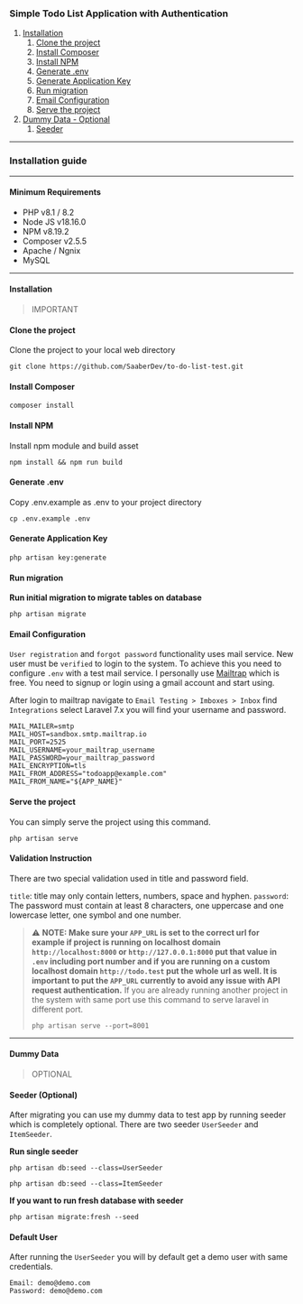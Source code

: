 ### Simple Todo List Application with Authentication

1. [Installation](https://github.com/SaaberDev/to-do-list-test#installation)
   1. [Clone the project](https://github.com/SaaberDev/to-do-list-test#clone-the-project)
   2. [Install Composer](https://github.com/SaaberDev/to-do-list-test#install-composer)
   3. [Install NPM](https://github.com/SaaberDev/to-do-list-test#install-npm)
   4. [Generate .env](https://github.com/SaaberDev/to-do-list-test#generate-env)
   5. [Generate Application Key](https://github.com/SaaberDev/to-do-list-test#generate-application-key)
   6. [Run migration](https://github.com/SaaberDev/to-do-list-test#run-migration)
   7. [Email Configuration](https://github.com/SaaberDev/to-do-list-test#email-configuration)
   8. [Serve the project](https://github.com/SaaberDev/to-do-list-test#serve-the-project)
2. [Dummy Data - Optional](https://github.com/SaaberDev/to-do-list-test#dummy-data)
   1. [Seeder](https://github.com/SaaberDev/to-do-list-test#seeder-optional)

---

### Installation guide

---

#### Minimum Requirements

* PHP v8.1 / 8.2
* Node JS v18.16.0
* NPM v8.19.2
* Composer v2.5.5
* Apache / Ngnix
* MySQL

---

#### Installation

> IMPORTANT

#### Clone the project

Clone the project to your local web directory

```
git clone https://github.com/SaaberDev/to-do-list-test.git
```

#### Install Composer

```
composer install
```

#### Install NPM

Install npm module and build asset

```
npm install && npm run build
```

#### Generate .env

Copy .env.example as .env to your project directory

```
cp .env.example .env
```

#### Generate Application Key
```
php artisan key:generate
```

#### Run migration

**Run initial migration to migrate tables on database**
```
php artisan migrate
```

#### Email Configuration

`User registration` and `forgot password` functionality uses mail service. New user must be `verified` to login to the system. To achieve this you need to configure `.env` with a test mail service. I personally use [Mailtrap](https://mailtrap.io/) which is free. You need to signup or login using a gmail account and start using.

After login to mailtrap navigate to `Email Testing > Imboxes > Inbox` find `Integrations` select Laravel 7.x you will find your username and password.

```
MAIL_MAILER=smtp
MAIL_HOST=sandbox.smtp.mailtrap.io
MAIL_PORT=2525
MAIL_USERNAME=your_mailtrap_username
MAIL_PASSWORD=your_mailtrap_password
MAIL_ENCRYPTION=tls
MAIL_FROM_ADDRESS="todoapp@example.com"
MAIL_FROM_NAME="${APP_NAME}"
```

#### Serve the project

You can simply serve the project using this command.

```
php artisan serve
```

#### Validation Instruction

There are two special validation used in title and password field.

`title`: title may only contain letters, numbers, space and hyphen.
`password`: The password must contain at least 8 characters, one uppercase and one lowercase letter, one symbol and one number.

> ⚠️ **NOTE: Make sure your `APP_URL` is set to the correct url for example if project is running on localhost domain `http://localhost:8000` or `http://127.0.0.1:8000` put that value in `.env` including port number and if you are running on a custom localhost domain `http://todo.test` put the whole url as well. It is important to put the `APP_URL` currently to avoid any issue with API request authentication.**
> If you are already running another project in the system with same port use this command to serve laravel in different port.
> 
>  ```
> php artisan serve --port=8001
> ```

---

#### Dummy Data

> OPTIONAL

#### Seeder (Optional)
After migrating you can use my dummy data to test app by running seeder which is completely optional. There are two seeder `UserSeeder` and `ItemSeeder`.

**Run single seeder**
```
php artisan db:seed --class=UserSeeder
```

```
php artisan db:seed --class=ItemSeeder
```

**If you want to run fresh database with seeder**

```
php artisan migrate:fresh --seed
```

#### Default User

After running the `UserSeeder` you will by default get a demo user with same credentials.

```
Email: demo@demo.com
Password: demo@demo.com
```
